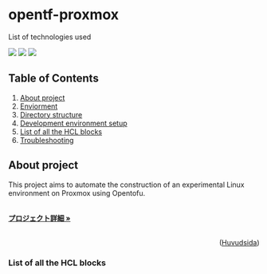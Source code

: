 # opentf-proxmox
<div id="top"></div>
<p style="display: inline">
  <!-- List of technologies used --> 
  List of technologies used
  
<img src="https://img.shields.io/badge/Proxmox--FFA500.svg?logo=Proxmox&style=plastic"> <img src="https://img.shields.io/badge/HCL--007FFF.svg?logo=HCL&style=plastic"> <img src="https://img.shields.io/badge/opentofu--FFFF00.svg?logo=opentofu&style=plastic">

## Table of Contents

1. [About project](#Aboutproject)
2. [Enviorment](#Enviorment)
3. [Directory structure](#Directorystructure)
4. [Development environment setup](#Developmentenvironmentsetup)
5. [List of all the HCL blocks]()
6. [Troubleshooting](#Troubleshooting)

## About project

This project aims to automate the construction of an experimental Linux environment on Proxmox using Opentofu. 

<!-- Describe the project overview -->

  <p align="left">
    <br />
    <!-- プロジェクト詳細にBacklogのWikiのリンク -->
    <a href="Backlogのwikiリンク"><strong>プロジェクト詳細 »</strong></a>
    <br />
    <br />

<p align="right">(<a href="#top">Huvudsida</a>)</p>

### List of all the HCL blocks

